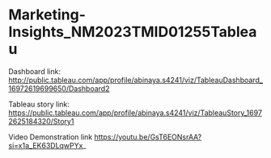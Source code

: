 # Marketing-Insights_NM2023TMID01255Tableau

Dashboard link:
http://public.tableau.com/app/profile/abinaya.s4241/viz/TableauDashboard_16972619699650/Dashboard2

Tableau story link:
https://public.tableau.com/app/profile/abinaya.s4241/viz/TableauStory_16972625184320/Story1

Video Demonstration link https://youtu.be/GsT6EONsrAA?si=x1a_EK63DLqwPYx_
